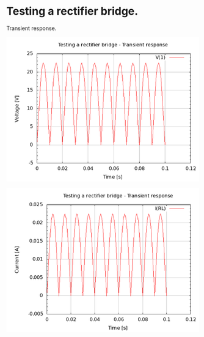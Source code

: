 # Testing a rectifier bridge.

Transient response.

![lc_test voltage transient response](lc_test_V.png)

![lc_test current transient response](lc_test_I.png)

